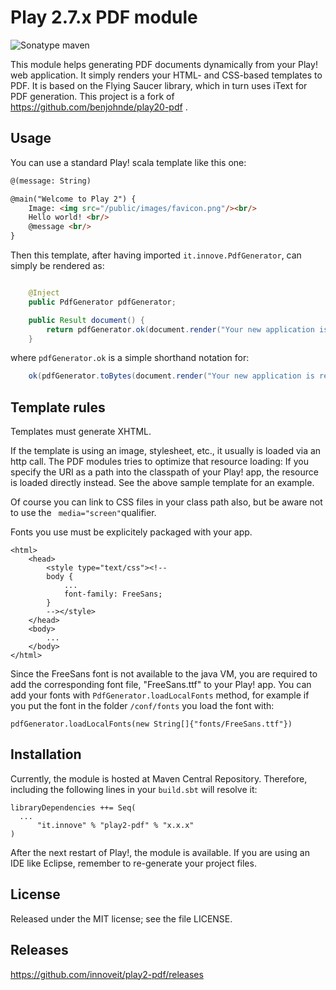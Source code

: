 Play 2.7.x PDF module
===================
![Sonatype maven](https://img.shields.io/nexus/r/https/oss.sonatype.org/it.innove/play2-pdf.svg?style=flat)


This module helps generating PDF documents dynamically from your Play! web application.
It simply renders your HTML- and CSS-based templates to PDF.
It is based on the Flying Saucer library, which in turn uses iText for PDF generation.
This project is a fork of https://github.com/benjohnde/play20-pdf .

Usage
-----

You can use a standard Play! scala template like this one:
``` html
@(message: String)

@main("Welcome to Play 2") {
    Image: <img src="/public/images/favicon.png"/><br/>
    Hello world! <br/>
    @message <br/>
}
```

Then this template, after having imported ```it.innove.PdfGenerator```, can simply be rendered as:
``` java

	@Inject
	public PdfGenerator pdfGenerator;

	public Result document() {
		return pdfGenerator.ok(document.render("Your new application is ready."), "http://localhost:9000");
	}
```
where ```pdfGenerator.ok``` is a simple shorthand notation for:
``` java
	ok(pdfGenerator.toBytes(document.render("Your new application is ready."), "http://localhost:9000")).as("application/pdf")
```

Template rules
--------------

Templates must generate XHTML.

If the template is using an image, stylesheet, etc., it usually is loaded via an http call.
The PDF modules tries to optimize that resource loading:
If you specify the URI as a path into the classpath of your Play! app, the resource is loaded directly instead.
See the above sample template for an example.

Of course you can link to CSS files in your class path also, but be aware not to
use the ``` media="screen"```qualifier.

Fonts you use must be explicitely packaged with your app.
```
<html>
	<head>
		<style type="text/css"><!--
		body {
			...
			font-family: FreeSans;
		}
		--></style>
	</head>
	<body>
		...
	</body>
</html>
```
Since the FreeSans font is not available to the java VM, you are required to
add the corresponding font file, "FreeSans.ttf" to your Play! app.
You can add your fonts with ```PdfGenerator.loadLocalFonts``` method, for example if you put the font in the folder  ```/conf/fonts``` you load the font with:

```pdfGenerator.loadLocalFonts(new String[]{"fonts/FreeSans.ttf"})```

Installation
------------

Currently, the module is hosted at Maven Central Repository.
Therefore, including the following lines in your ```build.sbt``` will resolve it:
```
libraryDependencies ++= Seq(
  ...
      "it.innove" % "play2-pdf" % "x.x.x"
)
```
After the next restart of Play!, the module is available.
If you are using an IDE like Eclipse, remember to re-generate your project files.


License
-------

Released under the MIT license; see the file LICENSE.

Releases
------------

https://github.com/innoveit/play2-pdf/releases

